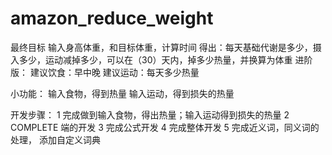 # amazon_reduce_weight

最终目标 
输入身高体重，和目标体重，计算时间
得出：每天基础代谢是多少，摄入多少，运动减掉多少，可以在（30）天内，掉多少热量，并换算为体重
进阶版：
建议饮食：早中晚
建议运动：每天多少热量

小功能：
输入食物，得到热量
输入运动，得到损失的热量

开发步骤：
1 完成做到输入食物，得出热量；输入运动得到损失的热量
2 COMPLETE 端的开发
3 完成公式开发
4 完成整体开发
5 完成近义词，同义词的处理， 添加自定义词典




